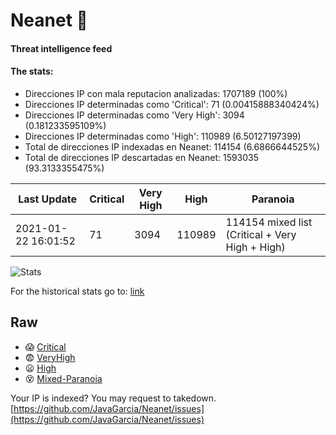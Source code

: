 # Neanet :hocho:
#### Threat intelligence feed
#### The stats:

- Direcciones IP con mala reputacion analizadas: 1707189 (100%)
- Direcciones IP determinadas como 'Critical':  71 (0.00415888340424%)
- Direcciones IP determinadas como 'Very High':  3094 (0.181233595109%)
- Direcciones IP determinadas como 'High':  110989 (6.50127197399)
- Total de direcciones IP indexadas en Neanet:  114154 (6.6866644525%)
- Total de direcciones IP descartadas en Neanet:  1593035 (93.3133355475%)

| Last Update | Critical | Very High | High | Paranoia |
| --- | --- | --- | --- | --- |
| 2021-01-22 16:01:52 | 71 | 3094 | 110989 | 114154 mixed list (Critical + Very High + High)|

![Stats](https://docs.google.com/spreadsheets/d/e/2PACX-1vSnaNMIXVabIpDJjufMlzH7poXnshF3mgd8Is1g9ytUEzVsP5my4Trn8f-xkoLLQ38xpL3HtmUexLo6/pubchart?oid=501124687&format=image)

For the historical stats go to: [link](/stats.csv)
## Raw
- :scream: [Critical](https://raw.githubusercontent.com/JavaGarcia/Neanet/master/blacklists/neanet_critical.txt)
- :fearful: [VeryHigh](https://raw.githubusercontent.com/JavaGarcia/Neanet/master/blacklists/neanet_veryHigh.txtt)
- :frowning: [High](https://raw.githubusercontent.com/JavaGarcia/Neanet/master/blacklists/neanet_high.txt)
- :dizzy_face: [Mixed-Paranoia](https://raw.githubusercontent.com/JavaGarcia/Neanet/master/blacklists/neanet_all.txt)


Your IP is indexed? You may request to takedown. [https://github.com/JavaGarcia/Neanet/issues](https://github.com/JavaGarcia/Neanet/issues)





































































































































































































































































































































































































































































































































































































































































































































































































































































































































































































































































































































































































































































































































































































































































































































































































































































































































































































































































































































































































































































































































































































































































































































































































































































































































































































































































































































































































































































































































































































































































































































































































































































































































































































































































































































































































































































































































































































































